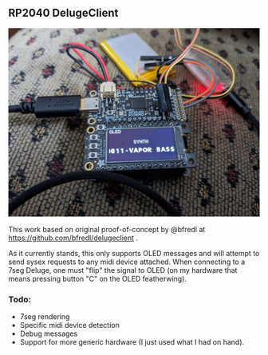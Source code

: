 ## RP2040 DelugeClient

![DelugeClient Image](rp2040delugeclient.jpg)

This work based on original proof-of-concept by @bfredl at https://github.com/bfredl/delugeclient .

As it currently stands, this only supports OLED messages and will attempt to send sysex requests to any midi device attached. When connecting to a 7seg Deluge, one must "flip" the signal to OLED (on my hardware that means pressing button "C" on the OLED featherwing).

### Todo:

- 7seg rendering
- Specific midi device detection
- Debug messages
- Support for more generic hardware (I just used what I had on hand).
